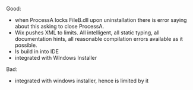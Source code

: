 
Good:

- when ProcessA locks FileB.dll upon uninstallation there is error saying about this asking to close ProcessA.
- Wix pushes XML to limits. All intelligent, all static typing, all documentation hints, all reasonable compilation errors available as it possible.
- Is build in into IDE
- integrated with WIndows Installer

Bad:
- integrated with windows installer, hence is limited by it